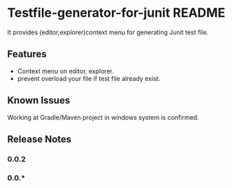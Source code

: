 # Testfile-generator-for-junit README

It provides (editor,explorer)context menu for generating Junit test file.

## Features

- Context menu on editor, explorer.
- prevent overload your file if test file already exist.

## Known Issues

Working at Gradle/Maven project in windows system is confirmed.

## Release Notes

### 0.0.2

### 0.0.\*

